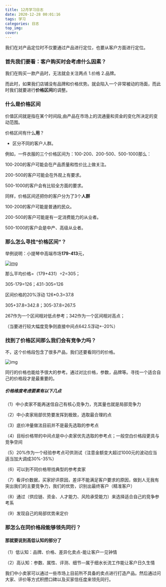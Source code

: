 ```yaml
---
title: 12月学习日志
date: 2020-12-28 00:01:16
tags: 学习
categories: 日志
top_img: 
cover: 
---  
```


我们在对产品定位时不仅要通过产品进行定位，也要从客户方面进行定位。

### **首先我们要看：客户购买时会考虑什么因素？**

我们在购买一款产品时，无法就会关注两点 1.价格 2.品牌。

而此时，如果我们店铺没有品牌和价格优势。就会陷入一个非常被动的场面，而此时我们就要进行**价格区间**的调整。

### **什么是价格区间**

价值区间就是指在某个时间段,由产品在市场上的流通量和资金的变化所决定的变动范围。

价格区间有什么**用**？

- 区分不同的客户人群。

例如，一件衣服的三个价格区间为：100-200、200-500、500-1000那么：

100-200的客户可能会在产品质量和性价比上做关注。

200-500的客户可能会在外观上有要求。

500-1000的客户会有比较全方面的要求。

同样，价格区间还把你的客户分为了3个**人群**

100-200的客户可能是普通的民众。

200-500的客户可能是有一定消费能力的从业者。

500-1000的客户会是中产、高级从业者。

### **那么怎么寻找“价格区间”？**

举例说明：小提琴中高端市场**179-413**元，

﻿[﻿![img](https://static.dingtalk.com/media/lALPGmxeAtdzMkF7zQEj_291_123.png_261x10000.jpg?bizType=report)﻿](https://cloudimge.com/image/Fl01t)﻿

那么平均价格=（179+431）÷2=305；

305-179=126；431-305=126

区间价格的20%浮动 126*0.3=37.8

305+37.8=342.8；305-37.8=267.5

267作为一个区间相对低点参考；342作为一个区间相对高点；

（当要进行较大幅度竞争则直接中间点642.5浮动+-20%）

### **找到了价格区间那么我们会有竞争力吗？**

不，这个价格段包含了很多产品，我们还要看同行的价格。

﻿![img](https://static.dingtalk.com/media/lALPGmjQhDKsLhLNAgPNBEI_1090_515.png_806x10000.jpg?bizType=report)﻿

同行的价格也能给予很大的参考。通过对比价格，参数，品牌等。寻找一个适合自己的价格段才是最重要的。

##### **价格维度考虑要素有以下几点**

（1）中小卖家不能再迷信自己有核心竞争力，充其量也就是局部竞争力

（2）中小卖家局部优势要发挥到极致，选取最合理的点

（3）底价冲量做法目前并不是最先选取的参考点

（4）目标价格带的中间点是中小卖家优先选取的参考点；一般空白价格段更具与竞争空间

（5）20%作为一个经验参考点可供测试（注意金额变大超过1000元的波动应当适当加大调成30%-35%）

（6）可以到不同价格带找典型的参考卖家

（7）看评价数据，买家好评原因，差评不能满足客户要求的原因，做到人无我有突出我们的主要竞争力，我们的优势，识别出最终客户（精准客户）

（8）通过（供应链、资金、人才能力、风险承受能力）来选择适合自己的竞争参考系

（9）发现自己的局部优势来定价

### **那怎么在同价格段能够领先同行？**

#### **那就要说到高低认知的部分了**

（1）低认知：品牌、价格、差异化卖点-能让客户一见钟情

（2）高认知：参数、属性、评测、细节—属于细水长流工作能让客户日久生情

我们中小卖家可以通过一些市场上目前所不具备的卖点进行打造产品。然后通过问大家、评价等方式积攒口碑以及买家信任度来领先同行。